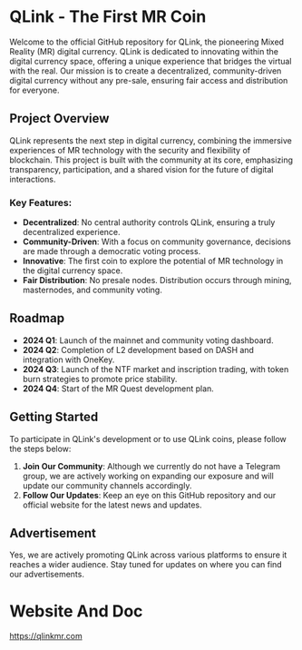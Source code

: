 # QLink - The First MR Coin

Welcome to the official GitHub repository for QLink, the pioneering Mixed Reality (MR) digital currency. QLink is dedicated to innovating within the digital currency space, offering a unique experience that bridges the virtual with the real. Our mission is to create a decentralized, community-driven digital currency without any pre-sale, ensuring fair access and distribution for everyone.

## Project Overview

QLink represents the next step in digital currency, combining the immersive experiences of MR technology with the security and flexibility of blockchain. This project is built with the community at its core, emphasizing transparency, participation, and a shared vision for the future of digital interactions.

### Key Features:

- **Decentralized**: No central authority controls QLink, ensuring a truly decentralized experience.
- **Community-Driven**: With a focus on community governance, decisions are made through a democratic voting process.
- **Innovative**: The first coin to explore the potential of MR technology in the digital currency space.
- **Fair Distribution**: No presale nodes. Distribution occurs through mining, masternodes, and community voting.

## Roadmap

- **2024 Q1**: Launch of the mainnet and community voting dashboard.
- **2024 Q2**: Completion of L2 development based on DASH and integration with OneKey.
- **2024 Q3**: Launch of the NTF market and inscription trading, with token burn strategies to promote price stability.
- **2024 Q4**: Start of the MR Quest development plan.

## Getting Started

To participate in QLink's development or to use QLink coins, please follow the steps below:

1. **Join Our Community**: Although we currently do not have a Telegram group, we are actively working on expanding our exposure and will update our community channels accordingly.
2. **Follow Our Updates**: Keep an eye on this GitHub repository and our official website for the latest news and updates.

## Advertisement

Yes, we are actively promoting QLink across various platforms to ensure it reaches a wider audience. Stay tuned for updates on where you can find our advertisements.

# Website And Doc

https://qlinkmr.com